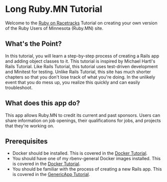 # Long Ruby.MN Tutorial

Welcome to the [Ruby on Racetracks](http://www.rubyonracetracks.com/) Tutorial on creating your own version of the Ruby Users of Minnesota (Ruby.MN) site.

## What's the Point?
In this tutorial, you will learn a step-by-step process of creating a Rails app and adding object classes to it.  This tutorial is inspired by Michael Hartl's Rails Tutorial.  Like Rails Tutorial, this tutorial uses test-driven development and Minitest for testing.  Unlike Rails Tutorial, this site has much shorter chapters so that you don't lose track of what you're doing.  In the unlikely event that you do mess up, you realize this quickly and can easily troubleshoot.

## What does this app do?
This app allows Ruby.MN to credit its current and past sponsors.  Users can share information on job openings, their qualifications for jobs, and projects that they're working on.

## Prerequisites
* Docker should be installed.  This is covered in the [Docker Tutorial](https://github.com/jhsu802701/tutorial-docker-stretch).
* You should have one of my rbenv-general Docker images installed.  This is covered in the [Docker Tutorial](https://github.com/jhsu802701/tutorial-docker-stretch).
* You should be familiar with the process of creating a new Rails app.  This is covered in the [GenericApp Tutorial](https://gist.github.com/jhsu802701/ace85adf7c3f197391c4457dec863e89).

